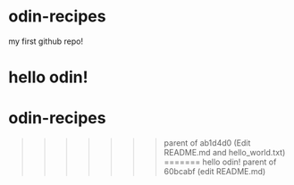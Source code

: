 
# odin-recipes
my first github repo!

hello odin!
=======
# odin-recipes
>>>>>>> parent of ab1d4d0 (Edit README.md and hello_world.txt)
=======
hello odin!
>>>>>>> parent of 60bcabf (edit README.md)

